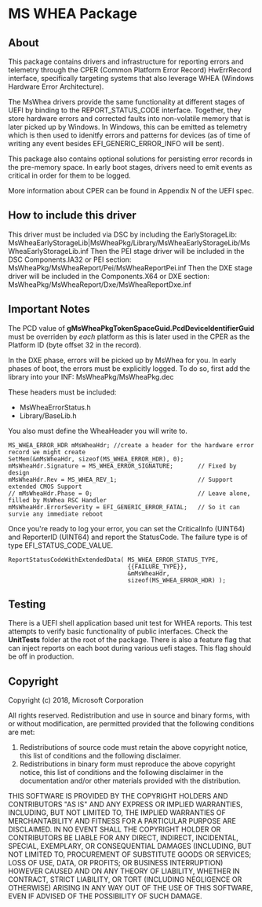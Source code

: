 # MS WHEA Package

## About
This package contains drivers and infrastructure for reporting errors and telemetry through the CPER (Common Platform Error Record) HwErrRecord interface, specifically targeting systems that also leverage WHEA (Windows Hardware Error Architecture).

The MsWhea drivers provide the same functionality at different stages of UEFI by binding to the REPORT_STATUS_CODE interface. Together, they store hardware errors and corrected faults into non-volatile memory that is later picked up by Windows. In Windows, this can be emitted as telemetry which is then used to idenitfy errors and patterns for devices (as of time of writing any event besides EFI_GENERIC_ERROR_INFO will be sent).

This package also contains optional solutions for persisting error records in the pre-memory space. In early boot stages, drivers need to emit events as critical in order for them to be logged.

More information about CPER can be found in Appendix N of the UEFI spec.

## How to include this driver
This driver must be included via DSC by including the EarlyStorageLib: MsWheaEarlyStorageLib|MsWheaPkg/Library/MsWheaEarlyStorageLib/MsWheaEarlyStorageLib.inf
Then the PEI stage driver will be included in the DSC Components.IA32 or PEI section: MsWheaPkg/MsWheaReport/Pei/MsWheaReportPei.inf
Then the DXE stage driver will be included in the Components.X64 or DXE section: MsWheaPkg/MsWheaReport/Dxe/MsWheaReportDxe.inf

## Important Notes
The PCD value of __gMsWheaPkgTokenSpaceGuid.PcdDeviceIdentifierGuid__ must be overriden by *each* platform as this is later used in the CPER as the Platform ID (byte offset 32 in the record).

In the DXE phase, errors will be picked up by MsWhea for you. In early phases of boot, the errors must be explicitly logged. To do so, first add the library into your INF: MsWheaPkg/MsWheaPkg.dec

These headers must be included:
- MsWheaErrorStatus.h
- Library/BaseLib.h

You also must define the WheaHeader you will write to.

```
MS_WHEA_ERROR_HDR mMsWheaHdr; //create a header for the hardware error record we might create
SetMem(&mMsWheaHdr, sizeof(MS_WHEA_ERROR_HDR), 0);
mMsWheaHdr.Signature = MS_WHEA_ERROR_SIGNATURE;       // Fixed by design
mMsWheaHdr.Rev = MS_WHEA_REV_1;                       // Support extended CMOS Support
// mMsWheaHdr.Phase = 0;                              // Leave alone, filled by MsWhea RSC Handler
mMsWheaHdr.ErrorSeverity = EFI_GENERIC_ERROR_FATAL;   // So it can survie any immediate reboot
```

Once you're ready to log your error, you can set the CriticalInfo (UINT64) and ReporterID (UINT64) and report the StatusCode. The failure type is of type EFI_STATUS_CODE_VALUE.

```
ReportStatusCodeWithExtendedData( MS_WHEA_ERROR_STATUS_TYPE,
                                  {{FAILURE_TYPE}},
                                  &mMsWheaHdr,
                                  sizeof(MS_WHEA_ERROR_HDR) );
```


## Testing
There is a UEFI shell application based unit test for WHEA reports.  This test attempts to verify basic functionality of public interfaces.  Check the **UnitTests** folder at the root of the package.
There is also a feature flag that can inject reports on each boot during various uefi stages. This flag should be off in production.

## Copyright
Copyright (c) 2018, Microsoft Corporation

All rights reserved. Redistribution and use in source and binary forms, with or without modification, are permitted provided that the following conditions are met:
1. Redistributions of source code must retain the above copyright notice, this list of conditions and the following disclaimer.
2. Redistributions in binary form must reproduce the above copyright notice, this list of conditions and the following disclaimer in the documentation and/or other materials provided with the distribution.

THIS SOFTWARE IS PROVIDED BY THE COPYRIGHT HOLDERS AND CONTRIBUTORS "AS IS" AND ANY EXPRESS OR IMPLIED WARRANTIES, INCLUDING, BUT NOT LIMITED TO, THE IMPLIED WARRANTIES OF MERCHANTABILITY AND FITNESS FOR A PARTICULAR PURPOSE ARE DISCLAIMED. IN NO EVENT SHALL THE COPYRIGHT HOLDER OR CONTRIBUTORS BE LIABLE FOR ANY DIRECT, INDIRECT, INCIDENTAL, SPECIAL, EXEMPLARY, OR CONSEQUENTIAL DAMAGES (INCLUDING, BUT NOT LIMITED TO, PROCUREMENT OF SUBSTITUTE GOODS OR SERVICES; LOSS OF USE, DATA, OR PROFITS; OR BUSINESS INTERRUPTION) HOWEVER CAUSED AND ON ANY THEORY OF LIABILITY, WHETHER IN CONTRACT, STRICT LIABILITY, OR TORT (INCLUDING NEGLIGENCE OR OTHERWISE) ARISING IN ANY WAY OUT OF THE USE OF THIS SOFTWARE, EVEN IF ADVISED OF THE POSSIBILITY OF SUCH DAMAGE.
